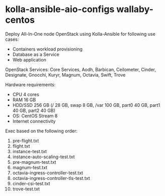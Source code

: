 # kolla-ansible-aio-configs wallaby-centos

Deploy All-In-One node OpenStack using Kolla-Ansible for following use cases:
- Containers workload provisioning
- Database as a Service
- Web application

OpenStack Services: Core Services, Aodh, Barbican, Ceilometer, Cinder, Designate, Gnocchi, Kuryr, Magnum, Octavia, Swift, Trove

Hardware requirements:
- CPU 4 cores
- RAM 16 GB
- HDD/SSD 256 GB (/ 28 GB, swap 8 GB, /var 100 GB, part0 40 GB, part1 40 GB, part2 40 GB)
- OS: CentOS Stream 8
- Internet connectivity

Exec based on the following order:
1. pre-flight.txt
2. flight.txt
3. instance-test.txt
4. instance-auto-scaling-test.txt
5. pre-magnum-test.txt
6. magnum-test.txt
7. octavia-ingress-controller-test.txt
8. octavia-ingress-controller-tls-test.txt
9. cinder-csi-test.txt
10. trove-test.txt